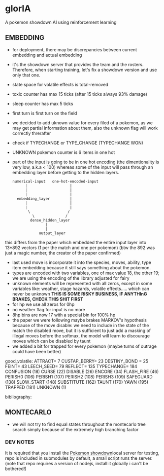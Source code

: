 # glorIA
A pokemon showdown AI using reinforcement learning

## EMBEDDING
- for deployment, there may be discrepancies between current embedding and actual embedding
- it's the showdown server that provides the team and the rosters. Therefore, when starting training,
  let's fix a showdown version and use only that one.
- state space for volatile effects is total-removed
- toxic counter has max 15 ticks (after 15 ticks always 93% damage)
- sleep 	counter has max 5 ticks
- first turn is first turn on the field
- we decided to add uknown value for every filed of a pokemon, as we may get partial information about them,
also the unknown flag will work correctly threrafter
- check if TYPECHANGE or TYPE_CHANGE (TYPECHANGE WON)
- UNKNOWN pokemon counter is 6 items in one hot
- part of the input is going to be in one hot encoding (the dimentionality is very low, a.k.a < 100) whereas some of the input will pass through an embedding layer before getting to the hidden layers.

      numerical-input   one-hot-encoded-input 
            |                   |
            |                   |
            |                   |
        embedding_layer         |
            |                   |
            |                   | 
             \                 /        
               \              / 
              dense_hidden_layer
                     | 
                     | 
                  output_layer 
                  
this differs from the paper which embedded the entire input layer into 13*892 vectors (1 per the match
and one per pokemon)
(btw the 892 was just a magic number, the creator of the paper confirmed)
- last used move is incorporate it into the species, moves, ability, type
item embedding because it still says something about the pokemon.
- types are encoded with two variables, one of max value 18, the other 19; we are using the encoding of the 
library adjusted for fairy
- unknown elements will be represented with all zeros, except in some variables like:
weather, stage hazards, volatile effects..... which can never be unknown __THIS IS SOME RISKY BUSINESS, IF ANYTHInG BRAKES, CHECK THIS SHIT FIRST__
- for hp we use all zeros for 0hp
- no weather flag for input is no more
- 8hp bins are now 17 with a special bin for 100% hp
- the paper we were following maybe brakes MARKOV's hypothesis because of the move disable: we need to include in the state of the match the disabled move,
but it is sufficient to just add a masking of illegal moves before the softmax, the model will learn to discourage moves which can be disabled by taunt
- we added a bit for trapped for every pokemon
(maybe turns of outrage could have been better)

good_volatile:
ATTRACT= 7
CUSTAP_BERRY= 23 
DESTINY_BOND = 25
FEINT= 43
LEECH_SEED= 79
REFLECT= 135
TYPECHANGE= 184
CONFUSION (18)
CURSE (22)
DISABLE (26)
ENCORE (34)
FLASH_FIRE (46)
PERISH0 (106)
PERISH1 (107)
PERISH2 (108)
PERISH3 (109)
SAFEGUARD (138)
SLOW_START (148)
SUBSTITUTE (162)
TAUNT (170)
YAWN (195)
TRAPPED (181)
UNKNOWN (1)

bibliography:

## MONTECARLO
- we will not try to find equal states throughout the montecarlo tree search
simply because of the extremely high branching factor


### DEV NOTES
It is required that you install the [Pokemon showdown](https://github.com/smogon/pokemon-showdown)local server for testing,
repo is included in submodules by default, a small script runs the server.
(note that repo requires a version of nodejs, install it globally i can't be bothered!)




